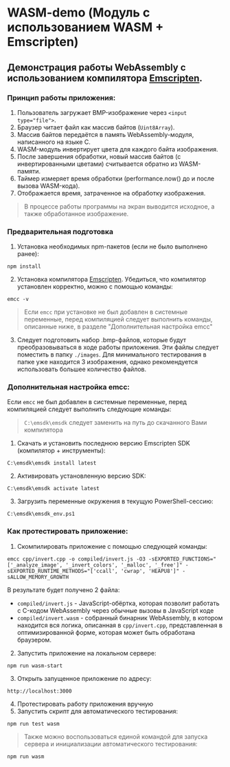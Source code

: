 # WASM-demo (Модуль с использованием WASM + Emscripten)

## Демонстрация работы WebAssembly с использованием компилятора [Emscripten](https://emscripten.org/).

### Принцип работы приложения:

1. Пользователь загружает BMP-изображение через `<input type="file">`.
2. Браузер читает файл как массив байтов (`Uint8Array`).
3. Массив байтов передаётся в память WebAssembly-модуля, написанного на языке C.
4. WASM-модуль инвертирует цвета для каждого байта изображения.
5. После завершения обработки, новый массив байтов (с инвертированными цветами) считывается обратно из WASM-памяти.
6. Таймер измеряет время обработки (performance.now() до и после вызова WASM-кода).
7. Отображается время, затраченное на обработку изображения.

> В процессе работы программы на экран выводится исходное, а также обработанное изображение.

### Предварительная подготовка
1. Установка необходимых npm-пакетов (если не было выполнено ранее):
```
npm install
```
2. Установка компилятора [Emscripten](https://emscripten.org/). Убедиться, что компилятор установлен корректно, можно с помощью команды:
```
emcc -v
```
> Если `emcc` при установке не был добавлен в системные переменные, перед компиляцией следует выполнить команды, описанные ниже, в разделе "Дополнительная настройка emcc"
3. Следует подготовить набор .bmp-файлов, которые будут преобразовываться в ходе работы приложения. Эти файлы следует поместить в папку `./images`. Для минимального тестирования в папке уже находится 3 изображения, однако рекомендуется использовать большее количество файлов.

### Дополнительная настройка emcc: 

Если `emcc` не был добавлен в системные переменные, перед компиляцией следует выполнить следующие команды:

> `C:\emsdk\emsdk` следует заменить на путь до скачанного Вами компилятора

1. Скачать и установить последнюю версию Emscripten SDK (компилятор + инструменты):
```
C:\emsdk\emsdk install latest
```
2. Активировать установленную версию SDK:
```
C:\emsdk\emsdk activate latest
```
3. Загрузить переменные окружения в текущую PowerShell-сессию:
```
C:\emsdk\emsdk_env.ps1
```

### Как протестировать приложение:

1. Скомпилировать приложение с помощью следующей команды:
```
emcc cpp/invert.cpp -o compiled/invert.js -O3 -sEXPORTED_FUNCTIONS="['_analyze_image', '_invert_colors', '_malloc', '_free']" -sEXPORTED_RUNTIME_METHODS="['ccall', 'cwrap', 'HEAPU8']" -sALLOW_MEMORY_GROWTH
```
В результате будет получено 2 файла:
  * `compiled/invert.js` - JavaScript-обёртка, которая позволит работать с C-кодом WebAssembly через обычные вызовы в JavaScript коде
  * `compiled/invert.wasm` - собранный бинарник WebAssembly, в котором находится вся логика, описанная в `cpp/invert.cpp`, представленная в оптимизированной форме, которая может быть обработана браузером.
2. Запустить приложение на локальном сервере:
```
npm run wasm-start
```
3. Открыть запущенное приложение по адресу:
```
http://localhost:3000
```
4. Протестировать работу приложения вручную
5. Запустить скрипт для автоматического тестирования:
```
npm run test wasm
```

> Также можно воспользоваться единой командой для запуска сервера и инициализации автоматического тестирования:
```
npm run wasm
```

